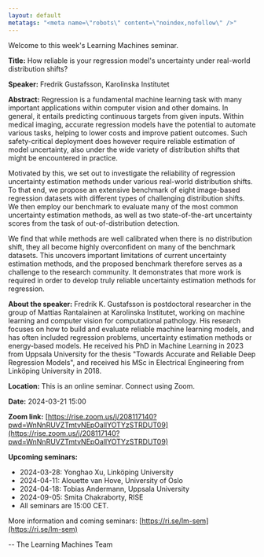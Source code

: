 ```yaml
---
layout: default
metatags: "<meta name=\"robots\" content=\"noindex,nofollow\" />"
---
```

Welcome to this week's Learning Machines seminar.

**Title:** How reliable is your regression model's uncertainty under real-world distribution shifts?

**Speaker:** Fredrik Gustafsson, Karolinska Institutet

**Abstract:** Regression is a fundamental machine learning task with many important applications within computer vision and other domains. In general, it entails predicting continuous targets from given inputs. Within medical imaging, accurate regression models have the potential to automate various tasks, helping to lower costs and improve patient outcomes. Such safety-critical deployment does however require reliable estimation of model uncertainty, also under the wide variety of distribution shifts that might be encountered in practice. 

Motivated by this, we set out to investigate the reliability of regression uncertainty estimation methods under various real-world distribution shifts. To that end, we propose an extensive benchmark of eight image-based regression datasets with different types of challenging distribution shifts. We then employ our benchmark to evaluate many of the most common uncertainty estimation methods, as well as two state-of-the-art uncertainty scores from the task of out-of-distribution detection. 

We find that while methods are well calibrated when there is no distribution shift, they all become highly overconfident on many of the benchmark datasets. This uncovers important limitations of current uncertainty estimation methods, and the proposed benchmark therefore serves as a challenge to the research community. It demonstrates that more work is required in order to develop truly reliable uncertainty estimation methods for regression.

**About the speaker:** Fredrik K. Gustafsson is postdoctoral researcher in the group of Mattias Rantalainen at Karolinska Institutet, working on machine learning and computer vision for computational pathology. His research focuses on how to build and evaluate reliable machine learning models, and has often included regression problems, uncertainty estimation methods or energy-based models. He received his PhD in Machine Learning in 2023 from Uppsala University for the thesis "Towards Accurate and Reliable Deep Regression Models", and received his MSc in Electrical Engineering from Linköping University in 2018.

**Location:** This is an online seminar. Connect using Zoom.

**Date:** 2024-03-21 15:00

**Zoom link:** [https://rise.zoom.us/j/208117140?pwd=WnNnRUVZTmtvNEpOallYOTYzSTRDUT09](https://rise.zoom.us/j/208117140?pwd=WnNnRUVZTmtvNEpOallYOTYzSTRDUT09)

**Upcoming seminars:**

* 2024-03-28: Yonghao Xu, Linköping University
* 2024-04-11: Alouette van Hove, University of Oslo
* 2024-04-18: Tobias Andermann, Uppsala University
* 2024-09-05: Smita Chakraborty, RISE
* All seminars are 15:00 CET.

More information and coming seminars: [https://ri.se/lm-sem](https://ri.se/lm-sem)

-- The Learning Machines Team

